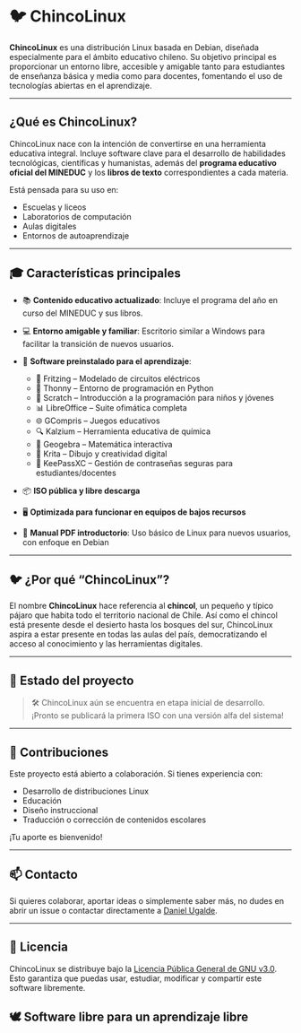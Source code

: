 # 🐦 ChincoLinux

**ChincoLinux** es una distribución Linux basada en Debian, diseñada especialmente para el ámbito educativo chileno. Su objetivo principal es proporcionar un entorno libre, accesible y amigable tanto para estudiantes de enseñanza básica y media como para docentes, fomentando el uso de tecnologías abiertas en el aprendizaje.

---

## ¿Qué es ChincoLinux?

ChincoLinux nace con la intención de convertirse en una herramienta educativa integral. Incluye software clave para el desarrollo de habilidades tecnológicas, científicas y humanistas, además del **programa educativo oficial del MINEDUC** y los **libros de texto** correspondientes a cada materia.

Está pensada para su uso en:
- Escuelas y liceos
- Laboratorios de computación
- Aulas digitales
- Entornos de autoaprendizaje

---

## 🎓 Características principales

- 📚 **Contenido educativo actualizado**: Incluye el programa del año en curso del MINEDUC y sus libros.
- 💻 **Entorno amigable y familiar**: Escritorio similar a Windows para facilitar la transición de nuevos usuarios.
- 🧰 **Software preinstalado para el aprendizaje**:
  - 🔌 Fritzing – Modelado de circuitos eléctricos
  - 🐍 Thonny – Entorno de programación en Python
  - 👾 Scratch – Introducción a la programación para niños y jóvenes
  - 📊 LibreOffice – Suite ofimática completa
  - 🌐 GCompris – Juegos educativos
  - 🔍 Kalzium – Herramienta educativa de química
  - 🧮 Geogebra – Matemática interactiva
  - 🎨 Krita – Dibujo y creatividad digital
  - 🔐 KeePassXC – Gestión de contraseñas seguras para estudiantes/docentes

- 📦 **ISO pública y libre descarga**
- 🖥️ **Optimizada para funcionar en equipos de bajos recursos**
- 📘 **Manual PDF introductorio**: Uso básico de Linux para nuevos usuarios, con enfoque en Debian

---

## 🐦 ¿Por qué “ChincoLinux”?

El nombre **ChincoLinux** hace referencia al **chincol**, un pequeño y típico pájaro que habita todo el territorio nacional de Chile. Así como el chincol está presente desde el desierto hasta los bosques del sur, ChincoLinux aspira a estar presente en todas las aulas del país, democratizando el acceso al conocimiento y las herramientas digitales.

---

## 🚀 Estado del proyecto

> 🛠️ ChincoLinux aún se encuentra en etapa inicial de desarrollo.  
> ¡Pronto se publicará la primera ISO con una versión alfa del sistema!

---

## 🤝 Contribuciones

Este proyecto está abierto a colaboración. Si tienes experiencia con:
- Desarrollo de distribuciones Linux
- Educación
- Diseño instruccional
- Traducción o corrección de contenidos escolares

¡Tu aporte es bienvenido!

---

## 📫 Contacto

Si quieres colaborar, aportar ideas o simplemente saber más, no dudes en abrir un issue o contactar directamente a [Daniel Ugalde](https://github.com/Daniel-um8).

---

## 📝 Licencia

ChincoLinux se distribuye bajo la [Licencia Pública General de GNU v3.0](https://www.gnu.org/licenses/gpl-3.0.html).  
Esto garantiza que puedas usar, estudiar, modificar y compartir este software libremente.


## 🕊️ Software libre para un aprendizaje libre
